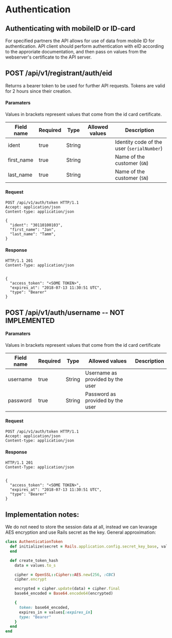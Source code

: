 # Authentication

## Authenticating with mobileID or ID-card

For specified partners the API allows for use of data from mobile ID for
authentication. API client should perform authentication with eID according to
the approriate documentation, and then pass on values from the webserver's
certificate to the API server.

## POST /api/v1/registrant/auth/eid

Returns a bearer token to be used for further API requests. Tokens are valid for 2 hours since their creation.

#### Paramaters

Values in brackets represent values that come from the id card certificate.

| Field name        | Required | Type   | Allowed values | Description                                |
| ----------------- | -------- | ----   | -------------- | -----------                                |
| ident             | true     | String |                | Identity code of the user (`serialNumber`) |
| first_name        | true     | String |                | Name of the customer (`GN`)                |
| last_name         | true     | String |                | Name of the customer (`SN`)                |


#### Request
```
POST /api/v1/auth/token HTTP/1.1
Accept: application/json
Content-type: application/json

{
  "ident": "30110100103",
  "first_name": "Jan",
  "last_name": "Tamm",
}
```

#### Response
```
HTTP/1.1 201
Content-Type: application/json


{
  "access_token": "<SOME TOKEN>",
  "expires_at": "2018-07-13 11:30:51 UTC",
  "type": "Bearer"
}
```

## POST /api/v1/auth/username -- NOT IMPLEMENTED

#### Paramaters

Values in brackets represent values that come from the id card certificate

| Field name        | Required | Type   | Allowed values                   | Description |
| ----------------- | -------- | ----   | --------------                   | ----------- |
| username          | true     | String | Username as provided by the user |             |
| password          | true     | String | Password as provided by the user |             |


#### Request
```
POST /api/v1/auth/token HTTP/1.1
Accept: application/json
Content-type: application/json
```

#### Response
```
HTTP/1.1 201
Content-Type: application/json


{
  "access_token": "<SOME TOKEN>",
  "expires_at": "2018-07-13 11:30:51 UTC",
  "type": "Bearer"
}
```

## Implementation notes:

We do not need to store the session data at all, instead we can levarage AES encryption and use
Rails secret as the key. General approximation:

```ruby
class AuthenticationToken
  def initialize(secret = Rails.application.config.secret_key_base, values = {})
  end

  def create_token_hash
    data = values.to_s

    cipher = OpenSSL::Cipher::AES.new(256, :CBC)
    cipher.encrypt

    encrypted = cipher.update(data) + cipher.final
    base64_encoded = Base64.encode64(encrypted)

    {
      token: base64_encoded,
      expires_in = values[:expires_in]
      type: "Bearer"
    }
  end
end
```
